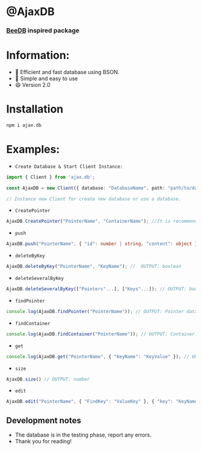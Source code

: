 # @AjaxDB
### [BeeDB](https://github.com/theMarzon/BeeDB) inspired package
# Information:
- :wrench: Efficient and fast database using BSON.
- :butterfly: Simple and easy to use
- :smile: Version 2.0

# Installation
```sh
npm i ajax.db
```

# Examples:
- `Create Database & Start Client Instance:`
```ts
import { Client } from 'ajax.db';

const AjaxDB = new Client({ database: "DatabaseName", path: "path/to/databases" });

// Instance new Client for create new database or use a database.
```
- `CreatePointer`
```ts
AjaxDB.CreatePointer("PointerName", "ContainerName"); //It is recommended to put everything together
```
- `push`
```ts
AjaxDB.push("PointerName", { "id": number | string, "content": object }, AUTO_INCREMENT: boolean); // If AUTO_INCREMENT is true it is not necessary to declare the id, content is required 
```
- `deleteByKey`
```ts
AjaxDB.deleteByKey("PointerName", "KeyName"); //  OUTPUT: boolean
```
- `deleteSeveralByKey`
```ts
AjaxDB.deleteSeveralByKey(["Pointers"...], ["Keys"...]); // OUTPUT: boolean
```
- `findPointer`
```ts
console.log(AjaxDB.findPointer("PointerName")); // OUTPUT: Pointer data
```
- `findContainer`
```ts
console.log(AjaxDB.findContainer("PointerName")); // OUTPUT: Container data
```
- `get`
```ts
console.log(AjaxDB.get("PointerName", { "KeyName": "KeyValue" }); // OUTPUT: key data
```
- `size`
```ts
AjaxDB.size() // OUTPUT: number
```
- `edit`
```ts
AjaxDB.edit("PointerName", { "FindKey": "ValueKey" }, { "key": "KeyName", "value": "ValueForKey" });
```

## Development notes
- The database is in the testing phase, report any errors.
- Thank you for reading!

